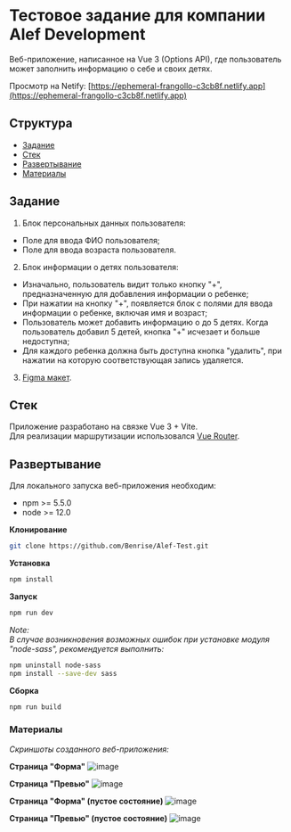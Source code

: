 # Тестовое задание для компании Alef Development

Веб-приложение, написанное на Vue 3 (Options API), где пользователь может заполнить информацию о себе и своих детях.


Просмотр на Netify:
[https://ephemeral-frangollo-c3cb8f.netlify.app](https://ephemeral-frangollo-c3cb8f.netlify.app)

## Структура

* [Задание](#задание)
* [Стек](#стек)
* [Развертывание](#развертывание)
* [Материалы](#материалы)

## Задание
1. Блок персональных данных пользователя:
  - Поле для ввода ФИО пользователя;
  - Поле для ввода возраста пользователя.

2. Блок информации о детях пользователя:
  - Изначально, пользователь видит только кнопку "+", предназначенную для добавления информации о ребенке;
  - При нажатии на кнопку "+", появляется блок с полями для ввода информации о ребенке, включая имя и возраст;
  - Пользователь может добавить информацию о до 5 детях. Когда пользователь добавил 5 детей, кнопка "+" исчезает и больше недоступна;
  - Для каждого ребенка должна быть доступна кнопка "удалить", при нажатии на которую соответствующая запись удаляется.

3. [Figma макет](https://www.figma.com/file/34RHaNzxPnoTPCtpIrqMYU/Test-Alef?type=design&node-id=2286-7698&mode=design&t=SXuUi8mC5p6iJBRm-0).

## Стек
Приложение разработано на связке Vue 3 + Vite.
<br>
Для реализации маршрутизации использовался [Vue Router](https://router.vuejs.org/).

## Развертывание

Для локального запуска веб-приложения необходим:

* npm >= 5.5.0
* node >= 12.0

**Клонирование**
```sh
git clone https://github.com/Benrise/Alef-Test.git
```

**Установка**
```sh
npm install
```

**Запуск**
```sh
npm run dev
```

*Note:*
<br>
*В случае возникновения возможных ошибок при установке модуля "node-sass", рекомендуется выполнить:*
```sh
npm uninstall node-sass
npm install --save-dev sass
```

**Сборка**

```sh
npm run build
```

### Материалы
*Скриншоты созданного веб-приложения:*

**Страница "Форма"**
![image](https://github.com/Benrise/Alef-Test/assets/55480132/ca229606-f701-4759-939d-3aaf30202d3f)

**Страница "Превью"**
![image](https://github.com/Benrise/Alef-Test/assets/55480132/71513b5f-e928-4ebb-afb3-de42b837b5ef)

**Страница "Форма" (пустое состояние)**
![image](https://github.com/Benrise/Alef-Test/assets/55480132/0746c4d7-e4ec-4b9c-a8b3-0c8857cf05d4)

**Страница "Превью"  (пустое состояние)**
![image](https://github.com/Benrise/Alef-Test/assets/55480132/942d4eb8-d647-4707-b374-52a656b60a4b)
